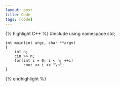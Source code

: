 ```yaml
---
layout: post
title: Code
tags: [code]
---
```


{% highlight C++ %}	
	#include<iostream>
	using namespace std;

	int main(int argc, char **argv)
	{
		int n;
		cin >> n;
		for(int i = 0; i < n; ++i)
			cout << i << "\n";
	}
{% endhighlight %}
